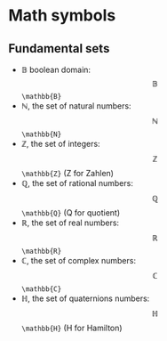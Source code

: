 # Math symbols


## Fundamental sets

- 𝔹 boolean domain: $$\mathbb{B}$$ `\mathbb{B}` 
- ℕ, the set of natural numbers: $$\mathbb{N}$$ `\mathbb{N}`
- ℤ, the set of integers: $$\mathbb{Z}$$ `\mathbb{Z}` (Z for Zahlen)
- ℚ, the set of rational numbers: $$\mathbb{Q}$$ `\mathbb{Q}` (Q for quotient)
- ℝ, the set of real numbers: $$\mathbb{R}$$ `\mathbb{R}`
- ℂ, the set of complex numbers: $$\mathbb{C}$$ `\mathbb{C}`
- ℍ, the set of quaternions numbers: $$\mathbb{H}$$ `\mathbb{H}` (H for Hamilton)
